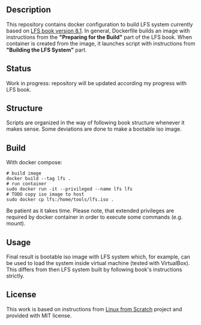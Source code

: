 ## Description

This repository contains docker configuration to build LFS system currently based on [LFS book version 8.1](http://www.linuxfromscratch.org/lfs/downloads/8.1/LFS-BOOK-8.1.pdf). In general, Dockerfile builds an image with instructions from the __"Preparing for the Build"__ part of the LFS book. When container is created from the image, it launches script with instructions from __"Building the LFS System"__ part.

## Status

Work in progress: repository will be updated according my progress with LFS book.

## Structure

Scripts are organized in the way of following book structure whenever it makes sense. Some deviations are done to make a bootable iso image.

## Build

With docker compose:

    # build image
    docker build --tag lfs .
    # run container
    sudo docker run -it --privileged --name lfs lfs
    # TODO copy iso image to host
    sudo docker cp lfs:/home/tools/lfs.iso .

Be patient as it takes time. Please note, that extended privileges are required by docker container in order to execute some commands (e.g. mount).

## Usage

Final result is bootable iso image with LFS system which, for example, can be used to load the system inside virtual machine (tested with VirtualBox). This differs from then LFS system built by following book's instructions strictly.

## License

This work is based on instructions from [Linux from Scratch](http://www.linuxfromscratch.org/lfs) project and provided with MIT license.
